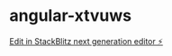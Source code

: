 # angular-xtvuws

[Edit in StackBlitz next generation editor ⚡️](https://stackblitz.com/~/github.com/arge01/angular-xtvuws)